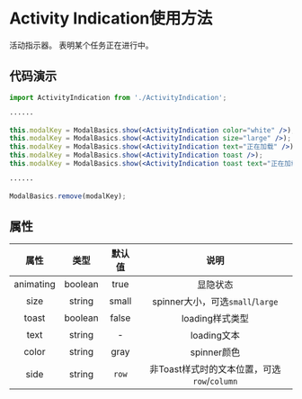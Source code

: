 # Activity Indication使用方法
活动指示器。 表明某个任务正在进行中。


## 代码演示
```jsx
import ActivityIndication from './ActivityIndication';

······

this.modalKey = ModalBasics.show(<ActivityIndication color="white" />);
this.modalKey = ModalBasics.show(<ActivityIndication size="large" />);
this.modalKey = ModalBasics.show(<ActivityIndication text="正在加载" />);
this.modalKey = ModalBasics.show(<ActivityIndication toast />);
this.modalKey = ModalBasics.show(<ActivityIndication toast text="正在加载" />);

······

ModalBasics.remove(modalKey);
```

## 属性
| 属性 | 类型 | 默认值 | 说明 |
| :-: | :-: | :-: | :-: |
|  animating  | boolean  | true  | 显隐状态 |
|  size  | string  | small  | spinner大小，可选`small`/`large` |
|  toast  | boolean  | false  | loading样式类型 |
|  text  | string |  -   | loading文本 |
|  color | string  | gray  | spinner颜色 |
|  side  | string  | `row` | 非Toast样式时的文本位置，可选`row`/`column` |